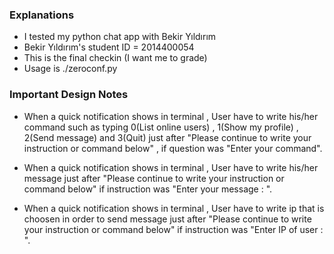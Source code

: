### Explanations

- I tested my python chat app with Bekir Yıldırım
- Bekir Yıldırım's student ID = 2014400054
- This is the final checkin (I want me to grade)
- Usage is ./zeroconf.py


### Important Design Notes

- When a quick notification shows in terminal , User have to write his/her command such as typing 0(List online users) , 1(Show my profile) , 2(Send message) and 3(Quit) just after "Please continue to write your instruction or command below" , if question was "Enter your command".

- When a quick notification shows in terminal , User have to write his/her message just after "Please continue to write your instruction or command below" if instruction was "Enter your message : ".

- When a quick notification shows in terminal , User have to write ip that is choosen in order to send message just after "Please continue to write your instruction or command below" if instruction was "Enter IP of user : ".




